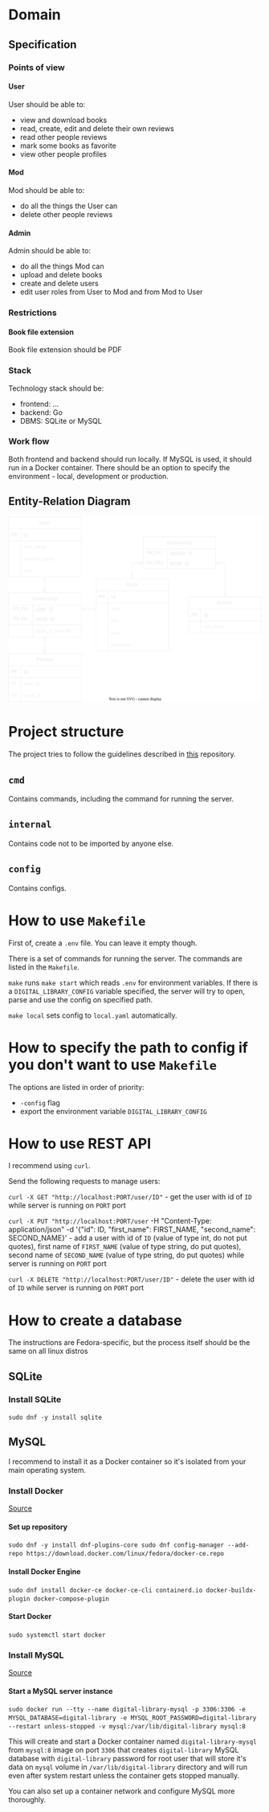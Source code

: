 # Domain

## Specification

### Points of view

#### User

User should be able to:
- view and download books
- read, create, edit and delete their own reviews
- read other people reviews
- mark some books as favorite
- view other people profiles

#### Mod

Mod should be able to:
- do all the things the User can
- delete other people reviews

#### Admin

Admin should be able to:
- do all the things Mod can
- upload and delete books
- create and delete users
- edit user roles from User to Mod and from Mod to User

### Restrictions

#### Book file extension

Book file extension should be PDF

### Stack

Technology stack should be:
- frontend: ...
- backend: Go
- DBMS: SQLite or MySQL

### Work flow

Both frontend and backend should run locally. If MySQL is used, it should run in a Docker container. There should be an option to specify the environment - local, development or production.

## Entity-Relation Diagram

![ERD](docs/ERD.svg)

# Project structure

The project tries to follow the guidelines described in [this](https://github.com/golang-standards/project-layout) repository.

## `cmd`

Contains commands, including the command for running the server.

## `internal`

Contains code not to be imported by anyone else.

## `config`

Contains configs.

# How to use `Makefile`

First of, create a `.env` file. You can leave it empty though.

There is a set of commands for running the server. The commands are listed in the `Makefile`.

`make` runs `make start` which reads `.env` for environment variables. If there is a `DIGITAL_LIBRARY_CONFIG` variable specified, the server will try to open, parse and use the config on specified path.

`make local` sets config to `local.yaml` automatically. 

# How to specify the path to config if you don't want to use `Makefile`

The options are listed in order of priority:
- `-config` flag
- export the environment variable `DIGITAL_LIBRARY_CONFIG`

# How to use REST API

I recommend using `curl`.

Send the following requests to manage users:

`curl -X GET "http://localhost:PORT/user/ID"` - get the user with id of `ID` while server is running on `PORT` port

`curl -X PUT "http://localhost:PORT/user` -H "Content-Type: application/json" -d '{"id": ID, "first_name": FIRST_NAME, "second_name": SECOND_NAME}' - add a user with id of `ID` (value of type int, do not put quotes), first name of `FIRST_NAME` (value of type string, do put quotes), second name of `SECOND_NAME` (value of type string, do put quotes) while server is running on `PORT` port

`curl -X DELETE "http://localhost:PORT/user/ID"` - delete the user with id of `ID` while server is running on `PORT` port

# How to create a database

The instructions are Fedora-specific, but the process itself should be the same on all linux distros

## SQLite

### Install SQLite

`
sudo dnf -y install sqlite
`

## MySQL

I recommend to install it as a Docker container so it's isolated from your main operating system.

### Install Docker 

[Source](https://docs.docker.com/engine/install/fedora/)

#### Set up repository

`
sudo dnf -y install dnf-plugins-core
sudo dnf config-manager --add-repo https://download.docker.com/linux/fedora/docker-ce.repo
`

#### Install Docker Engine

`
sudo dnf install docker-ce docker-ce-cli containerd.io docker-buildx-plugin docker-compose-plugin
`

#### Start Docker

`
sudo systemctl start docker
`

### Install MySQL

[Source](https://earthly.dev/blog/docker-mysql/)

#### Start a MySQL server instance

`
sudo docker run --tty --name digital-library-mysql -p 3306:3306 -e MYSQL_DATABASE=digital-library -e MYSQL_ROOT_PASSWORD=digital-library --restart unless-stopped -v mysql:/var/lib/digital-library mysql:8
`

This will create and start a Docker container named `digital-library-mysql` from `mysql:8` image on port `3306` that creates `digital-library` MySQL database with `digital-library` password for root user that will store it's data on `mysql` volume in `/var/lib/digital-library` directory and will run even after system restart unless the container gets stopped manually.

You can also set up a container network and configure MySQL more thoroughly.

